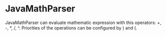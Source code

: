 # JavaMathParser
JavaMathParser can evaluate mathematic expression with this operators: +, -, *,  /, ^. Priorities of the operations can be configured by ) and (. 
